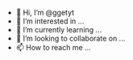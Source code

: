 - 👋 Hi, I’m @ggetyt
- 👀 I’m interested in ...
- 🌱 I’m currently learning ...
- 💞️ I’m looking to collaborate on ...
- 📫 How to reach me ...

<!---
ggetyt/ggetyt is a ✨ special ✨ repository because its `README.md` (this file) appears on your GitHub profile.
You can click the Preview link to take a look at your changes.
--->
